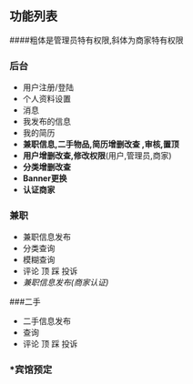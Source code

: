 ## 功能列表

####粗体是管理员特有权限,斜体为商家特有权限

### 后台
  -  用户注册/登陆
  - 个人资料设置
  - 消息
  - 我发布的信息
  - 我的简历
  - **兼职信息,二手物品,简历增删改查 ,审核,置顶**
  - **用户增删改查,修改权限**(用户,管理员,商家)
  - **分类增删改查**
  - **Banner更换**
  - **认证商家**
  
### 兼职
  - 兼职信息发布
  - 分类查询
  - 模糊查询
  - 评论 顶 踩 投诉
  - *兼职信息发布(商家认证)*
  
###二手
  - 二手信息发布
  - 查询
  - 评论 顶 踩 投诉
  
### *宾馆预定
